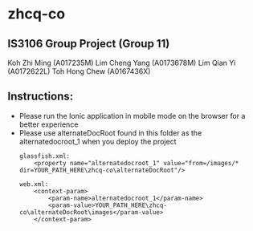 # zhcq-co

## IS3106 Group Project (Group 11)
Koh Zhi Ming (A017235M)
Lim Cheng Yang (A0173678M)
Lim Qian Yi (A0172622L)
Toh Hong Chew (A0167436X)



## Instructions:
- Please run the Ionic application in mobile mode on the browser for a better experience
- Please use alternateDocRoot found in this folder as the alternatedocroot_1 when you deploy the project
    ```
    glassfish.xml:
        <property name="alternatedocroot_1" value="from=/images/* dir=YOUR_PATH_HERE\zhcq-co\alternateDocRoot"/>
        
    web.xml:
        <context-param>
            <param-name>alternatedocroot_1</param-name>
            <param-value>YOUR_PATH_HERE\zhcq-co\alternateDocRoot\images</param-value>
        </context-param>
    ```     
    

